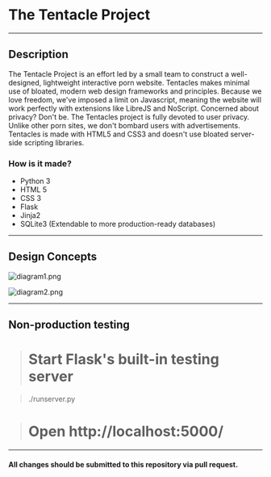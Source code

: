 # The Tentacle Project

---

## Description

The Tentacle Project is an effort led by a small team to construct a well-designed, lightweight interactive porn website. Tentacles makes minimal use of bloated, 
modern web design frameworks and principles. Because we love freedom, we've imposed a limit on Javascript, meaning the website will work perfectly with extensions 
like LibreJS and NoScript. Concerned about privacy? Don't be. The Tentacles project is fully devoted to user privacy. Unlike other porn sites, we don't bombard 
users with advertisements. Tentacles is made with HTML5 and CSS3 and doesn't use bloated server-side scripting libraries. 

### How is it made?

* Python 3
* HTML 5
* CSS 3
* Flask
* Jinja2
* SQLite3 (Extendable to more production-ready databases)
 
---

## Design Concepts

![diagram1.png](https://raw.githubusercontent.com/mypetbirdrules/tentacles/master/diagram.png)

![diagram2.png](https://raw.githubusercontent.com/mypetbirdrules/tentacles/master/diagram2.png)

---

## Non-production testing

> # Start Flask's built-in testing server

> ./runserver.py

> # Open http://localhost:5000/ 

---

#### All changes should be submitted to this repository via pull request.
